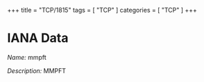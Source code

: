 +++
title = "TCP/1815"
tags = [ "TCP" ]
categories = [ "TCP" ]
+++

# IANA Data

_Name:_ mmpft

_Description:_ MMPFT

